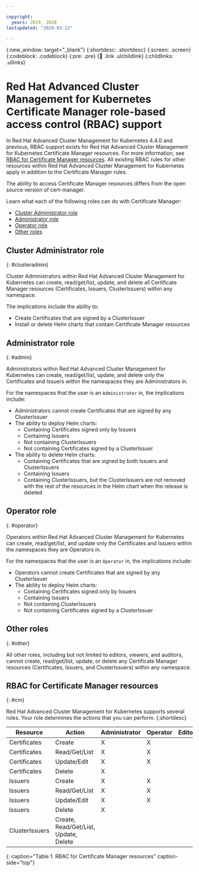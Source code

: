 ```yaml
---

copyright:
  years: 2019, 2020
lastupdated: "2020-03-12"

---
```


{:new_window: target="_blank"}
{:shortdesc: .shortdesc}
{:screen: .screen}
{:codeblock: .codeblock}
{:pre: .pre}
{:child: .link .ulchildlink}
{:childlinks: .ullinks}

# Red Hat Advanced Cluster Management for Kubernetes Certificate Manager role-based access control (RBAC) support

In Red Hat Advanced Cluster Management for Kubernetes 4.4.0 and previous, RBAC support exists for Red Hat Advanced Cluster Management for Kubernetes Certificate Manager resources. For more information, see [RBAC for Certificate Manager resources](#cm). All existing RBAC rules for other resources within Red Hat Advanced Cluster Management for Kubernetes apply in addition to the Certificate Manager rules.

The ability to access Certificate Manager resources differs from the open source version of cert-manager.

Learn what each of the following roles can do with Certificate Manager:

* [Cluster Administrator role](#clusteradmin)
* [Administrator role](#admin)
* [Operator role](#operator)
* [Other roles](#other)

## Cluster Administrator role
{: #clusteradmin}

Cluster Administrators within Red Hat Advanced Cluster Management for Kubernetes can create, read/get/list, update, and delete all Certificate Manager resources (Certificates, Issuers, ClusterIssuers) within any namespace.

The implications include the ability to:
* Create Certificates that are signed by a ClusterIssuer
* Install or delete Helm charts that contain Certificate Manager resources


## Administrator role
{: #admin}

Administrators within Red Hat Advanced Cluster Management for Kubernetes can create, read/get/list, update, and delete only the Certificates and Issuers within the namespaces they are Administrators in.

For the namespaces that the user is an `Administrator` in, the implications include:
* Administrators cannot create Certificates that are signed by any ClusterIssuer
* The ability to deploy Helm charts:
    * Containing Certificates signed only by Issuers
    * Containing Issuers
    * Not containing ClusterIssuers
    * Not containing Certificates signed by a ClusterIssuer
* The ability to delete Helm charts:
    * Containing Certificates that are signed by both Issuers and ClusterIssuers
    * Containing Issuers
    * Containing ClusterIssuers, but the ClusterIssuers are not removed with the rest of the resources in the Helm chart when the release is deleted


## Operator role
{: #operator}

Operators within Red Hat Advanced Cluster Management for Kubernetes can create, read/get/list, and update only the Certificates and Issuers within the namespaces they are Operators in.

For the namespaces that the user is an `Operator` in, the implications include:
* Operators cannot create Certificates that are signed by any ClusterIssuer
* The ability to deploy Helm charts:
    * Containing Certificates signed only by Issuers
    * Containing Issuers
    * Not containing ClusterIssuers
    * Not containing Certificates signed by a ClusterIssuer


## Other roles
{: #other}

All other roles, including but not limited to editors, viewers, and auditors, cannot create, read/get/list, update, or delete any Certificate Manager resources (Certificates, Issuers, and ClusterIssuers) within any namespace.

## RBAC for Certificate Manager resources
{: #cm}

Red Hat Advanced Cluster Management for Kubernetes supports several roles. Your role determines the actions that you can perform.
{:shortdesc}

| Resource | Action | Administrator | Operator | Editor | Viewer |
|----------|--------|---------------|----------|--------|--------|
| Certificates | Create | X | X | | |
| Certificates| Read/Get/List | X | X | | |
| Certificates | Update/Edit | X | X | | |
| Certificates | Delete | X | | | |
| Issuers | Create | X | X | | |
| Issuers | Read/Get/List | X | X | | |
| Issuers | Update/Edit | X | X | | |
| Issuers | Delete | X | | | |
| ClusterIssuers | Create, Read/Get/List, Update, Delete | | | | |
{: caption="Table 1. RBAC for Certificate Manager resources" caption-side="top"}
